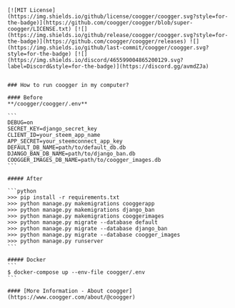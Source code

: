     [![MIT License](https://img.shields.io/github/license/coogger/coogger.svg?style=for-the-badge)](https://github.com/coogger/coogger/blob/super-coogger/LICENSE.txt) [![](https://img.shields.io/github/release/coogger/coogger.svg?style=for-the-badge)](https://github.com/coogger/coogger/releases) ![](https://img.shields.io/github/last-commit/coogger/coogger.svg?style=for-the-badge) [![](https://img.shields.io/discord/465599004865200129.svg?label=Discord&style=for-the-badge)](https://discord.gg/avmdZJa)


    ### How to run coogger in my computer?

    #### Before
    **/coogger/coogger/.env**

    ```
    DEBUG=on
    SECRET_KEY=django_secret_key
    CLIENT_ID=your_steem_app_name
    APP_SECRET=your_steemconnect_app_key
    DEFAULT_DB_NAME=path/to/default_db.db
    DJANGO_BAN_DB_NAME=path/to/django_ban.db
    COOGGER_IMAGES_DB_NAME=path/to/coogger_images.db
    ```

    ##### After

    ```python
    >>> pip install -r requirements.txt
    >>> python manage.py makemigrations cooggerapp
    >>> python manage.py makemigrations django_ban
    >>> python manage.py makemigrations cooggerimages
    >>> python manage.py migrate --database default
    >>> python manage.py migrate --database django_ban
    >>> python manage.py migrate --database coogger_images
    >>> python manage.py runserver
    ```

    ##### Docker
    ```
    $ docker-compose up --env-file coogger/.env
    ```

    #### [More Information - About coogger](https://www.coogger.com/about/@coogger)
